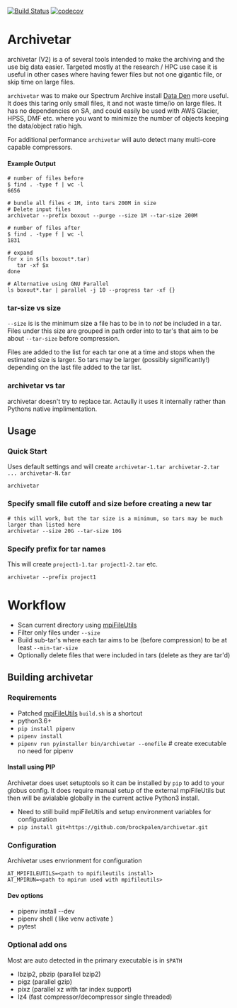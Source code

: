 [![Build Status](https://travis-ci.com/brockpalen/archivetar.svg?branch=master)](https://travis-ci.com/brockpalen/archivetar)
[![codecov](https://codecov.io/gh/brockpalen/archivetar/branch/master/graph/badge.svg)](https://codecov.io/gh/brockpalen/archivetar)



Archivetar
==========

archivetar (V2) is a of several tools intended to make the archiving and the
use big data easier. Targeted mostly at the research / HPC use case it is useful in other cases where having fewer files but not one gigantic file, or skip time on large files.

`archivetar` was to make our Spectrum Archive install [Data Den](https://arc-ts.umich.edu/data-den/) more useful. It does this taring only small files, it and not waste time/io on large files.  It has no dependencies on SA, and could easily be used with AWS Glacier, HPSS, DMF etc.  where you want to minimize the number of objects keeping the data/object ratio high.

For additional performance `archivetar` will auto detect many multi-core capable compressors.

#### Example Output

```
# number of files before
$ find . -type f | wc -l
6656

# bundle all files < 1M, into tars 200M in size
# Delete input files
archivetar --prefix boxout --purge --size 1M --tar-size 200M

# number of files after
$ find . -type f | wc -l
1831

# expand 
for x in $(ls boxout*.tar)
   tar -xf $x
done

# Alternative using GNU Parallel
ls boxout*.tar | parallel -j 10 --progress tar -xf {}
```


### tar-size vs size


`--size` is is the minimum size a file has to be in to *not* be included in a tar.  Files under this size are grouped in path order into to tar's that aim to be about `--tar-size` before compression.

Files are added to the list for each tar one at a time and stops when the estimated size is larger. So tars may be larger (possibly significantly!) depending on the last file added to the tar list.

### archivetar vs tar


archivetar doesn't try to replace tar. Actaully it uses it internally rather than Pythons native implimentation.  

Usage
-----

### Quick Start

Uses default settings and will create `archivetar-1.tar archivetar-2.tar ... archivetar-N.tar`

```
archivetar
```

### Specify small file cutoff and size before creating a new tar

```
# this will work, but the tar size is a minimum, so tars may be much larger than listed here
archivetar --size 20G --tar-size 10G
```

### Specify prefix for tar names

This will create `project1-1.tar project1-2.tar` etc.

```
archivetar --prefix project1
```

Workflow
========


 * Scan current directory using [mpiFileUtils](https://github.com/hpc/mpifileutils)
 * Filter only files under `--size`
 * Build sub-tar's where each tar aims to be (before compression) to be at least `--min-tar-size`
 * Optionally delete files that were included in tars (delete as they are tar'd)

Building archivetar
-------------------

### Requirements

 * Patched [mpiFileUtils](https://github.com/brockp/mpifileutils) `build.sh` is a shortcut
 * python3.6+
 * `pip install pipenv`
 * `pipenv install`
 * `pipenv run pyinstaller bin/archivetar --onefile`   # create executable no need for pipenv

#### Install using PIP

Archivetar does uset setuptools so it can be installed by `pip` to add to your globus config. It does require manual setup of the external mpiFileUtils but then will be avialable globally in the current active Python3 install.

 * Need to still build mpiFileUtils and setup environment variables for configuration
 * `pip install git+https://github.com/brockpalen/archivetar.git`

### Configuration

Archivetar uses envrionment for configuration

```
AT_MPIFILEUTILS=<path to mpifileutils install>
AT_MPIRUN=<path to mpirun used with mpifileutils>
```

#### Dev options

 * pipenv install --dev
 * pipenv shell  ( like venv activate )
 * pytest

### Optional add ons

Most are auto detected in the primary executable is in `$PATH`

 * lbzip2, pbzip (parallel bzip2)
 * pigz  (parallel gzip)
 * pixz  (parallel xz with tar index support)
 * lz4   (fast compressor/decompressor single threaded)

